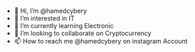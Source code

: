 - 👋 Hi, I’m @hamedcybery
- 👀 I’m interested in IT
- 🌱 I’m currently learning Electronic
- 💞️ I’m looking to collaborate on Cryptocurrency
- 📫 How to reach me @hamedcybery on instagram Account

<!---
hamedcybery/hamedcybery is a ✨ special ✨ repository because its `README.md` (this file) appears on your GitHub profile.
You can click the Preview link to take a look at your changes.
--->
